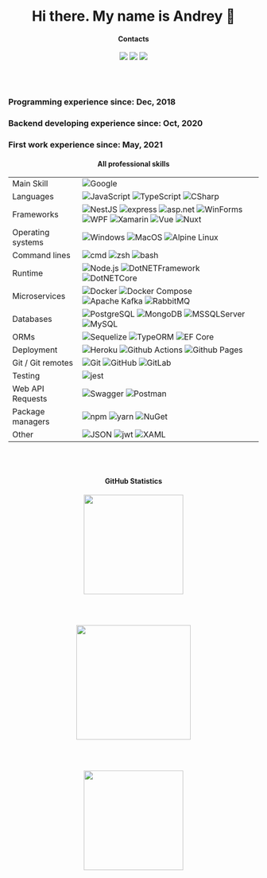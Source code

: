 <h1 align="center">Hi there. My name is Andrey 👋</h1>

<h4 align="center">
  Contacts
</h4>

<p align="center">	
 <a href="https://vk.com/vk.peoples.kirik" target="_blank" style="text-decoration: none">	 
  <img src="https://img.icons8.com/color/48/000000/vk-com.png"/>
 </a>	 
  
 <a href="https://www.linkedin.com/in/andrey-agafonov-dev/" target="_blank" style="text-decoration: none">	
  <img src="https://img.icons8.com/fluent/48/000000/linkedin.png" />
 </a>

  <a href="https://t.me/DES_Destry" target="_blank" style="text-decoration: none">	
  <img src="https://img.icons8.com/fluent/48/000000/telegram-app.png" />
 </a>
</p>

<br/>
<br/>

### Programming experience since: Dec, 2018 <br/>
### Backend developing experience since: Oct, 2020 <br/>
### First work experience since: May, 2021 <br/>

 <!-- <h4 align="center">
  Base professional skills
 </h4>

<p align="center">
</p> -->

<h4 align="center">
  Аll professional skills	
</h4>

<table>
  <tr>
    <td>Main Skill</td>
    <td>
     <img alt="Google" src="https://img.shields.io/badge/-Google-4285F4?style=flat&logo=Google&logoColor=white" />
    </td>
  </tr>

  <tr>
    <td>Languages</td>
    <td>
      <img alt="JavaScript" src="https://img.shields.io/badge/-JavaScript-F7DF1E?style=flat&logo=JavaScript&logoColor=black" />
      <img alt="TypeScript" src="https://img.shields.io/badge/-TypeScript-29A0DD?style=flat&logo=TypeScript&logoColor=white" />
       <img alt="CSharp" src="https://img.shields.io/badge/-C%23-green?style=flat&logo=C-Sharp&logoColor=white" />
    </td>
  </tr>

  <tr>
    <td>Frameworks</td>
    <td>
      <img alt="NestJS" src="https://img.shields.io/badge/-Nest.js-E0234E?style=flat&logo=NestJS&logoColor=white" />
      <img alt="express" src="https://img.shields.io/badge/-Express-000000?style=flat&logo=Express&logoColor=white" />
      <img alt="asp.net" src="https://img.shields.io/badge/-ASP.NET (Web API)-5C2D91?style=flat&logo=.NET&logoColor=white" />
      <img alt="WinForms" src="https://img.shields.io/badge/-WinForms-5C2D91?style=flat&logo=.NET&logoColor=white" />
      <img alt="WPF" src="https://img.shields.io/badge/-WPF-5C2D91?style=flat&logo=.NET&logoColor=white" />
      <img alt="Xamarin" src="https://img.shields.io/badge/-Xamarin-3498DB?style=flat&logo=Xamarin&logoColor=white" />
      <img alt="Vue" src="https://img.shields.io/badge/-Vue.js-4FC08D?style=flat&logo=Vue.js&logoColor=white" />     <img alt="Nuxt" src="https://img.shields.io/badge/-Nuxt.js-00DC82?style=flat&logo=Nuxt.js&logoColor=white" />
    </td>
  </tr>

  <tr>
    <td>Operating systems</td>
    <td>
      <img alt="Windows" src="https://img.shields.io/badge/-Windows-0078D6?style=flat&logo=Windows&logoColor=white" />
      <img alt="MacOS" src="https://img.shields.io/badge/-MacOS-000000?style=flat&logo=Apple&logoColor=white" />
      <img alt="Alpine Linux" src="https://img.shields.io/badge/-Alpine Linux-0D597F?style=flat&logo=Alpine Linux&logoColor=white" />
    </td>
  </tr>

  <tr>
    <td>Command lines</td>
    <td>
      <img alt="cmd" src="https://img.shields.io/badge/-Windows Terminal-4D4D4D?style=flat&logo=Windows Terminal&logoColor=white" />
      <img alt="zsh" src="https://img.shields.io/badge/-zsh-000000?style=flat&logo=iTerm2&logoColor=white" />
      <img alt="bash" src="https://img.shields.io/badge/-Bash-4EAA25?style=flat&logo=GNU Bash&logoColor=white" />
    </td>
  </tr>

  <tr>
    <td>Runtime</td>
    <td>
      <img alt="Node.js" src="https://img.shields.io/badge/-Node.js-339933?style=flat&logo=Node.js&logoColor=white" />
      <img alt="DotNETFramework" src="https://img.shields.io/badge/-.NET Framework 4.8-5C2D91?style=flat&logo=.NET&logoColor=white" />
      <img alt="DotNETCore" src="https://img.shields.io/badge/-.NET 7.0-5C2D91?style=flat&logo=.NET&logoColor=white" />
    </td>
  </tr>

  <tr>
    <td>Microservices</td>
    <td>
      <img alt="Docker" src="https://img.shields.io/badge/-Docker-29A0DD?style=flat&logo=Docker&logoColor=white"/>
      <img alt="Docker Compose" src="https://img.shields.io/badge/-Docker Compose-29A0DD?style=flat&logo=Docker&logoColor=white"/>
      <img alt="Apache Kafka" src="https://img.shields.io/badge/-Apache Kafka-231F20?style=flat&logo=Apache Kafka&logoColor=white"/>
      <img alt="RabbitMQ" src="https://img.shields.io/badge/-RabbitMQ-FF6600?style=flat&logo=RabbitMQ&logoColor=white"/>
    </td>
  </tr>

  <tr>
    <td>Databases</td>
    <td>
      <img alt="PostgreSQL" src="https://img.shields.io/badge/-PostgreSQL-4169E1?style=flat&logo=PostgreSQL&logoColor=white" />
      <img alt="MongoDB" src="https://img.shields.io/badge/-MongoDB-13AA52?style=flat&logo=mongodb&logoColor=white" />
      <img alt="MSSQLServer" src="https://img.shields.io/badge/-MSSQL-CC2927?style=flat&logo=Microsoft-SQL-Server&logoColor=white" />
      <img alt="MySQL" src="https://img.shields.io/badge/-MySQL-004F6A?style=flat&logo=MySQL&logoColor=white" />
    </td>
  </tr>

  <tr>
    <td>ORMs</td>
    <td>
      <img alt="Sequelize" src="https://img.shields.io/badge/-Sequelize-52B0E7?style=flat&logo=Sequelize&logoColor=white" />
      <img alt="TypeORM" src="https://img.shields.io/badge/-TypeORM-F18933?style=flat&logoColor=white" />
      <img alt="EF Core" src="https://img.shields.io/badge/-EF Core-5C2D91?style=flat&logo=.NET&logoColor=white" />
    </td>
  </tr>

  <tr>
    <td>Deployment</td>
    <td>
      <img alt="Heroku" src="https://img.shields.io/badge/-Heroku-430098?style=flat&logo=Heroku&logoColor=white"/>
      <img alt="Github Actions" src="https://img.shields.io/badge/-Github Actions-2088FF?style=flat&logo=Github Actions&logoColor=white"/>
      <img alt="Github Pages" src="https://img.shields.io/badge/-Github Pages-222222?style=flat&logo=Github Pages&logoColor=white"/>
    </td>
  </tr>

  <tr>
    <td>Git / Git remotes</td>
    <td>
      <img alt="Git" src="https://img.shields.io/badge/-Git-F05032?style=flat&logo=git&logoColor=white" />
      <img alt="GitHub" src="https://img.shields.io/badge/-GitHub-181717?style=flat&logo=GitHub&logoColor=white" />
      <img alt="GitLab" src="https://img.shields.io/badge/-GitLab-FCA121?style=flat&logo=GitLab&logoColor=black" />
    </td>
  </tr>

  <tr>
    <td>Testing</td>
    <td>
      <img alt="jest" src="https://img.shields.io/badge/-Jest-C21325?style=flat&logo=Jest&logoColor=white" />
    </td>
  </tr>

  <tr>
    <td>Web API Requests</td>
    <td>
      <img alt="Swagger" src="https://img.shields.io/badge/-Swagger-85EA2D?style=flat&logo=Swagger&logoColor=black"/>
      <img alt="Postman" src="https://img.shields.io/badge/-Postman-FF6C37?style=flat&logo=Postman&logoColor=white"/>
    </td>
  </tr>

  <tr>
    <td>Package managers</td>
    <td>
      <img alt="npm" src="https://img.shields.io/badge/-npm-CB3837?style=flat&logo=NPM&logoColor=white" />
      <img alt="yarn" src="https://img.shields.io/badge/-yarn-2C8EBB?style=flat&logo=Yarn&logoColor=white" />
      <img alt="NuGet" src="https://img.shields.io/badge/-NuGet-004880?style=flat&logo=NuGet&logoColor=white" />
    </td>
  </tr>

  <tr>
    <td>Other</td>
    <td>
      <img alt="JSON" src="https://img.shields.io/badge/-JSON-000000?style=flat&logo=JSON&logoColor=white" />
      <img alt="jwt" src="https://img.shields.io/badge/-JWT-000000?style=flat&logo=JSON-Web-Tokens&logoColor=white" />
      <img alt="XAML" src="https://img.shields.io/badge/-XAML-0C54C2?style=flat&logo=XAML&logoColor=white" />
    </td>
  </tr>
</table>

<br/>
<br/>

<h4 align="center">
  GitHub Statistics	
</h4>

<p align="center">
 <a href="#" alt="DES-Destry's(Andrey Kirik's) GitHub stats">
  <!-- <img src="https://github-readme-stats.vercel.app/api?username=DES-Destry&bg_color=252525&text_color=01DD82&icon_color=56E7AB&border_color=56E7AB&title_color=01DD82&show_icons=true&include_all_commits=true" height="200"/> -->
    <img src="https://github-readme-stats.vercel.app/api?username=DES-Destry&bg_color=266.09deg,80EEC0,00DC82&text_color=FFFFFF&icon_color=FFFFFF&border_color=FFFFFF&title_color=FFFFFF&show_icons=true&include_all_commits=true" height="200"/>
 </a>
</p>

<br/>
<br/>

<p align="center">
 <a href="#" alt="DES-Destry's(Andrey Kirik's) GitHub stats">
  <img src="https://github-readme-stats.vercel.app/api/top-langs/?username=DES-Destry&layout=compact&bg_color=266.09deg,80EEC0,00DC82&text_color=FFFFFF&icon_color=FFFFFF&border_color=FFFFFF&title_color=FFFFFF&langs_count=10" height="230"/>
 </a>
</p>

<br/>
<br/>

<p align="center">
 <a href="#" alt="DES-Destry's(Andrey Kirik's) GitHub stats">
  <img src="https://github-readme-streak-stats.herokuapp.com/?user=DES-Destry&theme=dark&bg_color=266.09deg,80EEC0,00DC82&text_color=FFFFFF&icon_color=FFFFFF&border_color=FFFFFF&title_color=FFFFFF" height="200"/>
 </a>
</p>

